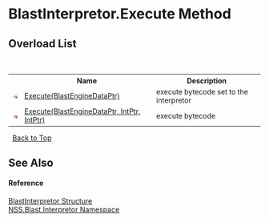 # BlastInterpretor.Execute Method 
 


## Overload List
&nbsp;<table><tr><th></th><th>Name</th><th>Description</th></tr><tr><td>![Public method](media/pubmethod.gif "Public method")</td><td><a href="4ca2b680-defb-374a-7656-cac0b7b67ba9">Execute(BlastEngineDataPtr)</a></td><td>
execute bytecode set to the interpretor</td></tr><tr><td>![Public method](media/pubmethod.gif "Public method")</td><td><a href="cad48777-6239-1cb2-9f5d-37aeccd56465">Execute(BlastEngineDataPtr, IntPtr, IntPtr)</a></td><td>
execute bytecode</td></tr></table>&nbsp;
<a href="#blastinterpretor.execute-method">Back to Top</a>

## See Also


#### Reference
<a href="4de5bd5a-f1bd-8188-7356-ab8a45b847d4">BlastInterpretor Structure</a><br /><a href="bc1962ef-fc17-4dde-e64c-a350d8f217aa">NSS.Blast.Interpretor Namespace</a><br />